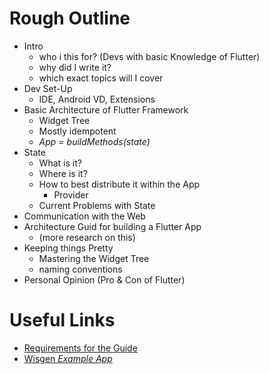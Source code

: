 # Rough Outline
- Intro
    - who i this for? (Devs with basic Knowledge of Flutter)
    - why did I write it?
    - which exact topics will I cover
- Dev Set-Up
    - IDE, Android VD, Extensions
- Basic Architecture of Flutter Framework
    - Widget Tree
    - Mostly idempotent 
    - _App = buildMethods(state)_
- State
    - What is it?
    - Where is it?
    - How to best distribute it within the App
        - Provider
    - Current Problems with State
- Communication with the Web
- Architecture Guid for building a Flutter App 
    - (more research on this)
- Keeping things Pretty
    - Mastering the Widget Tree
    - naming conventions
- Personal Opinion (Pro & Con of Flutter)

# Useful Links
- [Requirements for the Guide](https://docs.google.com/document/d/1vZFV7ZABzNRiGsARKNoY01u4DJifOGtvZ-LmQdFVdoQ/edit?usp=sharing)
- [Wisgen _Example App_](https://github.com/Fasust/wisgen)